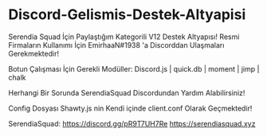 # Discord-Gelismis-Destek-Altyapisi
Serendia Squad İçin Paylaştığım Kategorili V12 Destek Altyapısı!
Resmi Firmaların Kullanımı İçin EmirhaaN#1938 'a Discorddan Ulaşmaları Gerekmektedir!

Botun Çalışması İçin Gerekli Modüller: Discord.js | quick.db | moment | jimp | chalk

Herhangi Bir Sorunda SerendiaSquad Discordundan Yardım Alabilirsiniz!

Config Dosyası Shawty.js nin Kendi içinde client.conf Olarak Geçmektedir!

SerendiaSquad: 
https://discord.gg/pR9T7UH7Re
https://serendiasquad.xyz
